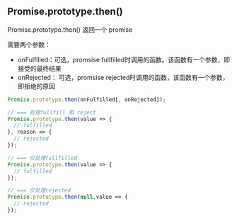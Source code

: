 
## Promise.prototype.then()
Promise.prototype.then() 返回一个 promise

需要两个参数：
* onFulfilled：可选，promsise fullfilled时调用的函数。该函数有一个参数，即接受的最终结果
* onRejected： 可选，promsise rejected时调用的函数，该函数有一个参数，即拒绝的原因  
```js
Promise.prototype.then(onFulfilled[, onRejected]);

// === 处理fullfill 和 reject
Promise.prototype.then(value => {
  // fulfilled
}, reason => {
  // rejected
});

// === 仅处理fullfilled
Promise.prototype.then(value => {
  // fulfilled
});

// === 仅处理rejected
Promise.prototype.then(null,value => {
  // rejected
});
```